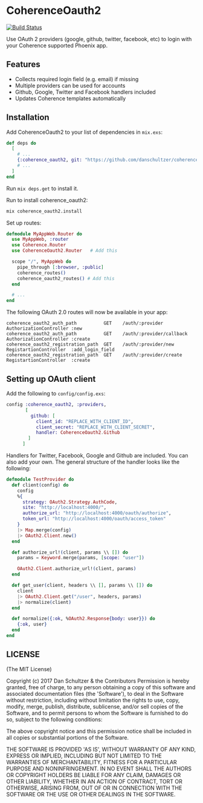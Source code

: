 # CoherenceOauth2

[![Build Status](https://travis-ci.org/danschultzer/coherence_oauth2.svg?branch=master)](https://travis-ci.org/danschultzer/coherence_oauth2)

Use OAuth 2 providers (google, github, twitter, facebook, etc) to login with your Coherence supported Phoenix app.

## Features

* Collects required login field (e.g. email) if missing
* Multiple providers can be used for accounts
* Github, Google, Twitter and Facebook handlers included
* Updates Coherence templates automatically

## Installation

Add CoherenceOauth2 to your list of dependencies in `mix.exs`:

```elixir
def deps do
  [
    # ...
    {:coherence_oauth2, git: "https://github.com/danschultzer/coherence_oauth2.git"}
    # ...
  ]
end
```

Run `mix deps.get` to install it.

Run to install coherence_oauth2:

```bash
mix coherence_oauth2.install
```

Set up routes:

```elixir
defmodule MyAppWeb.Router do
  use MyAppWeb, :router
  use Coherence.Router
  use CoherenceOauth2.Router   # Add this

  scope "/", MyAppWeb do
    pipe_through [:browser, :public]
    coherence_routes()
    coherence_oauth2_routes() # Add this
  end

  # ...
end
```

The following OAuth 2.0 routes will now be available in your app:

```
coherence_oauth2_auth_path          GET    /auth/:provider            AuthorizationController :new
coherence_oauth2_auth_path          GET    /auth/:provider/callback   AuthorizationController :create
coherence_oauth2_registration_path  GET    /auth/:provider/new        RegistartionController  :add_login_field
coherence_oauth2_registration_path  GET    /auth/:provider/create     RegistartionController  :create
```

## Setting up OAuth client

Add the following to `config/config.exs`:

```elixir
config :coherence_oauth2, :providers,
       [
         github: [
           client_id: "REPLACE_WITH_CLIENT_ID",
           client_secret: "REPLACE_WITH_CLIENT_SECRET",
           handler: CoherenceOauth2.Github
        ]
      ]
```

Handlers for Twitter, Facebook, Google and Github are included. You can also add your own. The general structure of the handler looks like the following:

```elixir
defmodule TestProvider do
  def client(config) do
    config
    %{
      strategy: OAuth2.Strategy.AuthCode,
      site: "http://localhost:4000/",
      authorize_url: "http://localhost:4000/oauth/authorize",
      token_url: "http://localhost:4000/oauth/access_token"
    }
    |> Map.merge(config)
    |> OAuth2.Client.new()
  end

  def authorize_url!(client, params \\ []) do
    params = Keyword.merge(params, [scope: "user"])

    OAuth2.Client.authorize_url!(client, params)
  end

  def get_user(client, headers \\ [], params \\ []) do
    client
    |> OAuth2.Client.get("/user", headers, params)
    |> normalize(client)
  end

  def normalize({:ok, %OAuth2.Response{body: user}}) do
    {:ok, user}
  end
end
```

## LICENSE

(The MIT License)

Copyright (c) 2017 Dan Schultzer & the Contributors Permission is hereby granted, free of charge, to any person obtaining a copy of this software and associated documentation files (the 'Software'), to deal in the Software without restriction, including without limitation the rights to use, copy, modify, merge, publish, distribute, sublicense, and/or sell copies of the Software, and to permit persons to whom the Software is furnished to do so, subject to the following conditions:

The above copyright notice and this permission notice shall be included in all copies or substantial portions of the Software.

THE SOFTWARE IS PROVIDED 'AS IS', WITHOUT WARRANTY OF ANY KIND, EXPRESS OR IMPLIED, INCLUDING BUT NOT LIMITED TO THE WARRANTIES OF MERCHANTABILITY, FITNESS FOR A PARTICULAR PURPOSE AND NONINFRINGEMENT. IN NO EVENT SHALL THE AUTHORS OR COPYRIGHT HOLDERS BE LIABLE FOR ANY CLAIM, DAMAGES OR OTHER LIABILITY, WHETHER IN AN ACTION OF CONTRACT, TORT OR OTHERWISE, ARISING FROM, OUT OF OR IN CONNECTION WITH THE SOFTWARE OR THE USE OR OTHER DEALINGS IN THE SOFTWARE.
